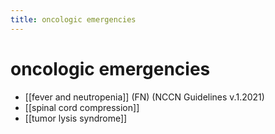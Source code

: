 ```yaml
---
title: oncologic emergencies
---
```


# oncologic emergencies

* [[fever and neutropenia]] (FN) (NCCN Guidelines v.1.2021)
* [[spinal cord compression]]
* [[tumor lysis syndrome]]

